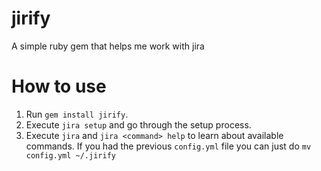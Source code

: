 # jirify
A simple ruby gem that helps me work with jira

# How to use
1. Run `gem install jirify`.
1. Execute `jira setup` and go through the setup process.
1. Execute `jira` and `jira <command> help` to learn about available commands. If you had the previous `config.yml` file you can just do `mv config.yml ~/.jirify`
